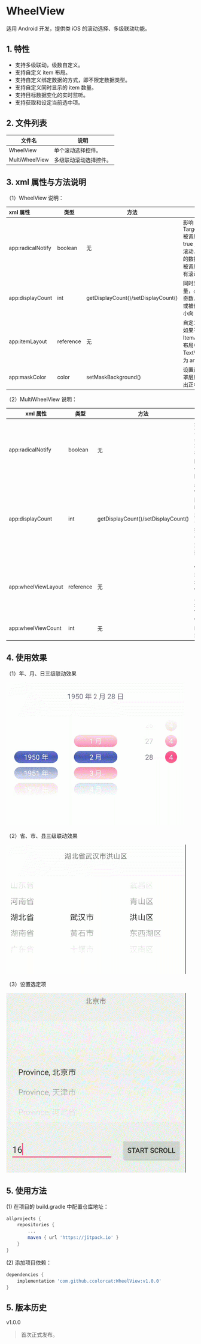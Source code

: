 # WheelView

适用 Android 开发，提供类 iOS 的滚动选择、多级联动功能。

## 1. 特性

* 支持多级联动，级数自定义。
* 支持自定义 item 布局。
* 支持自定义绑定数据的方式，即不限定数据类型。
* 支持自定义同时显示的 item 数量。
* 支持目标数据变化的实时监听。
* 支持获取和设定当前选中项。

## 2. 文件列表

| 文件名         | 说明                   |
| -------------- | ---------------------- |
| WheelView      | 单个滚动选择控件。     |
| MultiWheelView | 多级联动滚动选择控件。 |

## 3. xml 属性与方法说明

（1）WheelView 说明：

| xml 属性          | 类型      | 方法                                | 功能                                                         |
| :---------------- | --------- | ----------------------------------- | ------------------------------------------------------------ |
| app:radicalNotify | boolean   | 无                                  | 影响 TargetDataObserver 被调用频率，如果为 true 则不论当前是否滚动，只要目标位置的数据发生变化就会被调用，否则只在没有滚动时被调用。 |
| app:displayCount  | int       | getDisplayCount()/setDisplayCount() | 同时显示的 item 数量，必须为大于 0 的奇数，否则会抛异常或被修正为奇数，大小向 5 靠拢。 |
| app:itemLayout    | reference | 无                                  | 自定义 item 的布局，如果不设定 ItemAdapter 则要求布局中必须有 TextView 且 id 设定为 android.R.id.text1 |
| app:maskColor     | color     | setMaskBackground()                 | 设置遮罩层颜色，遮罩层用于实现渐变突出正中间项的效果。       |

（2）MultiWheelView 说明：

| xml 属性            | 类型      | 方法                                | 功能                                                         |
| ------------------- | --------- | ----------------------------------- | ------------------------------------------------------------ |
| app:radicalNotify   | boolean   | 无                                  | 影响联动数据更新频率，如果为 true 则不论滚动与否，数据均实时更新，否则仅在滚动停止时更新。 |
| app:displayCount    | int       | getDisplayCount()/setDisplayCount() | 每个联动的 WheelView 同时显示的 item 数量，必须为大于 0 的奇数，否则会抛出异常或被修正为奇数，大小向 5 靠拢。 |
| app:wheelViewLayout | reference | 无                                  | 自定义 WheelView 布局，要求根布局为 WheelView，即不能嵌套或被嵌套于其它 View. |
| app:wheelViewCount  | int       | 无                                  | WheelView 的数量，即联动的级数。                             |

## 4. 使用效果

（1）年、月、日三级联动效果

![MultiWheelView_01](https://raw.githubusercontent.com/ccolorcat/Sample/master/multi_wheel_view_date.gif)

（2）省、市、县三级联动效果

![MultiWheelView_02](https://raw.githubusercontent.com/ccolorcat/Sample/master/multi_wheel_view_region.gif)

（3）设置选定项

![WheelView](https://raw.githubusercontent.com/ccolorcat/Sample/master/wheel_view.gif)

## 5. 使用方法

(1) 在项目的 build.gradle 中配置仓库地址：

```groovy
allprojects {
    repositories {
        ...
        maven { url 'https://jitpack.io' }
    }
}
```

(2) 添加项目依赖：

```groovy
dependencies {
    implementation 'com.github.ccolorcat:WheelView:v1.0.0'
}
```

## 5. 版本历史

v1.0.0

> 首次正式发布。
